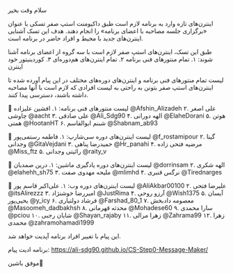 سلام وقت بخیر

اینترن‌های تازه‌ وارد به برنامه لازم است طبق داکیومنت استپ صفر تسکی با عنوان «برگزاری جلسه مصاحبه با اعضای برنامه» را انجام دهند. هدف این تسک آشنایی اینترن‌های جدید با محیط و افراد حاضر در برنامه است.

طبق این تسک، اینترن‌های استپ صفر لازم است با سه گروه از اعضای برنامه آشنا شوند:
۱. تمام منتورهای فنی برنامه
۲. تمام اینترن‌های هم‌دوره‌ای
۳. کوردینیتور خود اینترن

لیست تمام منتورهای فنی برنامه و اینترن‌های دوره‌های مختلف در این پیام آورده شده تا اینترن‌های استپ صفر بتونن به راحتی به لیست افرادی که لازم است با آنها مصاحبه داشته باشند، دسترسی پیدا کنند.

🔷 لیست منتورهای فنی‌ برنامه:
۱. افشین علیزاده @Afshin_Alizadeh
۲. علی اصغر چاوشی @aacht
۳. علی صادقی @Ali_Sdg90
۴. الهه دورانی @ElaheDorani
۵. هوتن همتی @HootanHT
۶. شبنم ابوالقاسم @Shabnam_ab93

🔶 لیست اینترن‌های دوره سی‌شارپ:
۱. فاطمه رستمی‌پور @f_rostamipour
۲. گیتا وجدانی @GitaVejdani
۳. حمیدرضا پناهی @Hr_panahi
۴. مرضیه فتحی زاده @Miss_ftz
۵. رائیتی وجدانی @raity_v

🔶 لیست اینترن‌های دوره یادگیری ماشین:
۱. درین صمدیان @dorrinsam
۲. الهه شکری @elahehh_sh75
۳. ملیحه مهدوی صفت @mlimhd
۴. نرگس قنبری @Tirednarges

🔶 لیست اینترن‌های دوره وب:
۱. علی‌اکبر قاسم پور @AliAkbar00100
۲. علیرضا فتحی @itsAlirezzz
۳. امیررضا خوشنژاد @JustRima
۴. آرزو روحی @Wish1375
۵. آیسان یحیی‌پور @y_icy
۶. فرشاد دولتیاری @Farshad_80_1
۷. معصومه دادبخش @Masoomeh_dadbakhsh
۸. محدثه قهرمانی @Mohadese60
۹. سارا محمدی @pciou
۱۰. شایان رجبی @Shayan_rajaby
۱۱. زهرا مرالی @Zahrama99
۱۲. زهرا محمدی @zahramohamadi1999

این پیام با تغییر افراد برنامه آپدیت خواهد شد.

برنامه ادیت پیام:
https://ali-sdg90.github.io/CS-Step0-Message-Maker/

موفق باشین🌱
